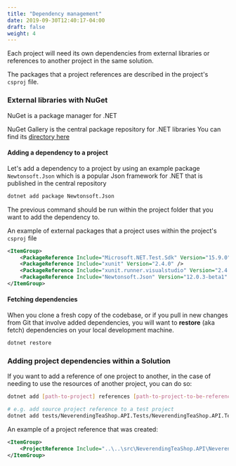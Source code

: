```yaml
---
title: "Dependency management"
date: 2019-09-30T12:40:17-04:00
draft: false
weight: 4
---
```


Each project will need its own dependencies from external libraries or
references to another project in the same solution.

The packages that a project references are described in the project's `csproj` file.

### External libraries with NuGet

NuGet is a package manager for .NET

NuGet Gallery is the central package repository for .NET libraries
You can find its [directory here](https://www.nuget.org/)

#### Adding a dependency to a project

Let's add a dependency to a project by using an example package `Newtonsoft.Json` which is a popular
Json framework for .NET that is published in the central repository

```bash
dotnet add package Newtonsoft.Json
```

The previous command should be run within the project folder that you
want to add the dependency to.

An example of external packages that a project uses within the project's `csproj` file

```xml
<ItemGroup>
    <PackageReference Include="Microsoft.NET.Test.Sdk" Version="15.9.0" />
    <PackageReference Include="xunit" Version="2.4.0" />
    <PackageReference Include="xunit.runner.visualstudio" Version="2.4.0" />
    <PackageReference Include="Newtonsoft.Json" Version="12.0.3-beta1" />
</ItemGroup>
```

#### Fetching dependencies

When you clone a fresh copy of the codebase, or if you pull in new changes from Git that involve
added dependencies, you will want to **restore** (aka fetch) dependencies on your local development machine.

```bash
dotnet restore
```

### Adding project dependencies within a Solution

If you want to add a reference of one project to another, in the case of
needing to use the resources of another project, you can do so:

```bash
dotnet add [path-to-project] references [path-to-project-to-be-referenced]

# e.g. add source project reference to a test project
dotnet add tests/NeverendingTeaShop.API.Tests/NeverendingTeaShop.API.Tests.csproj reference src/NeverendingTeaShop.API/NeverendingTeaShop.API.csproj
```

An example of a project reference that was created:

```xml
<ItemGroup>
    <ProjectReference Include="..\..\src\NeverendingTeaShop.API\NeverendingTeaShop.API.csproj" />
</ItemGroup>
```
